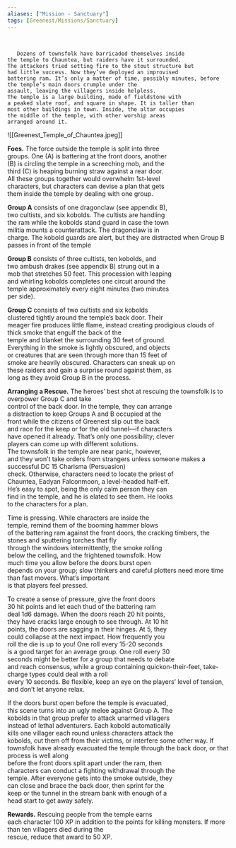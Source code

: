 ```yaml
---
aliases: ["Mission - Sanctuary"]
tags: [Greenest/Missions/Sanctuary]
---
```


<br>

```ad-readout
   Dozens of townsfolk have barricaded themselves inside  
the temple to Chauntea, but raiders have it surrounded.  
The attackers tried setting fire to the stout structure but  
had little success. Now they’ve deployed an improvised  
battering ram. It’s only a matter of time, possibly minutes, before the temple’s main doors crumple under the  
assault, leaving the villagers inside helpless.  
The temple is a large building, made of fieldstone with  
a peaked slate roof, and square in shape. It is taller than  
most other buildings in town. Inside, the altar occupies  
the middle of the temple, with other worship areas  
arranged around it.  
``` 
![[Greenest_Temple_of_Chauntea.jpeg]]

**Foes.** The force outside the temple is split into three  
groups. One (A) is battering at the front doors, another  
(B) is circling the temple in a screeching mob, and the  
third (C) is heaping burning straw against a rear door.  
All these groups together would overwhelm 1st-level  
characters, but characters can devise a plan that gets  
them inside the temple by dealing with one group.  

**Group A** consists of one dragonclaw (see appendix B),  
two cultists, and six kobolds. The cultists are handling  
the ram while the kobolds stand guard in case the town  
militia mounts a counterattack. The dragonclaw is in  
charge. The kobold guards are alert, but they are distracted when Group B passes in front of the temple

   **Group B** consists of three cultists, ten kobolds, and  
two ambush drakes (see appendix B) strung out in a  
mob that stretches 50 feet. This procession with leaping  
and whirling kobolds completes one circuit around the  
temple approximately every eight minutes (two minutes  
per side).  

**Group C** consists of two cultists and six kobolds  
clustered tightly around the temple’s back door. Their  
meager fire produces little flame, instead creating prodigious clouds of thick smoke that engulf the back of the  
temple and blanket the surrounding 30 feet of ground.  
Everything in the smoke is lightly obscured, and objects  
or creatures that are seen through more than 15 feet of  
smoke are heavily obscured. Characters can sneak up on  
these raiders and gain a surprise round against them, as  
long as they avoid Group B in the process.  

**Arranging a Rescue.** 
The heroes’ best shot at rescuing the townsfolk is to overpower Group C and take  
control of the back door. In the temple, they can arrange  
a distraction to keep Groups A and B occupied at the  
front while the citizens of Greenest slip out the back  
and race for the keep or for the old tunnel—if characters  
have opened it already. That’s only one possibility; clever  
players can come up with different solutions.  
The townsfolk in the temple are near panic, however,  
and they won’t take orders from strangers unless someone makes a successful DC 15 Charisma (Persuasion)  
check. Otherwise, characters need to locate the priest of  
Chauntea, Eadyan Falconmoon, a level-headed half-elf.  
He’s easy to spot, being the only calm person they can  
find in the temple, and he is elated to see them. He looks  
to the characters for a plan.  

Time is pressing. While characters are inside the  
temple, remind them of the booming hammer blows  
of the battering ram against the front doors, the cracking timbers, the stones and sputtering torches that fly  
through the windows intermittently, the smoke rolling  
below the ceiling, and the frightened townsfolk. How  
much time you allow before the doors burst open  
depends on your group; slow thinkers and careful plotters need more time than fast movers. What’s important  
is that players feel pressed.  

To create a sense of pressure, give the front doors  
30 hit points and let each thud of the battering ram  
deal 1d6 damage. When the doors reach 20 hit points,  
they have cracks large enough to see through. At 10 hit  
points, the doors are sagging in their hinges. At 5, they  
could collapse at the next impact. How frequently you  
roll the die is up to you! One roll every 15-20 seconds  
is a good target for an average group. One roll every 30  
seconds might be better for a group that needs to debate  
and reach consensus, while a group containing quickon-their-feet, take-charge types could deal with a roll  
every 10 seconds. Be flexible, keep an eye on the players’ level of tension, and don’t let anyone relax.  

If the doors burst open before the temple is evacuated,  
this scene turns into an ugly melee against Group A. The  
kobolds in that group prefer to attack unarmed villagers  
instead of lethal adventurers. Each kobold automatically  
kills one villager each round unless characters attack the  
kobolds, cut them off from their victims, or interfere some 
other way. If townsfolk have already evacuated the temple
   through the back door, or that process is well along  
before the front doors split apart under the ram, then  
characters can conduct a fighting withdrawal through the  
temple. After everyone gets into the smoke outside, they  
can close and brace the back door, then sprint for the  
keep or the tunnel in the stream bank with enough of a  
head start to get away safely.  

**Rewards.** Rescuing people from the temple earns  
each character 100 XP in addition to the points for killing monsters. If more than ten villagers died during the  
rescue, reduce that award to 50 XP.